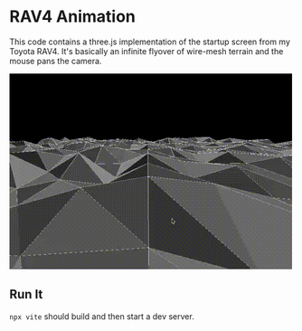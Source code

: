 # RAV4 Animation
This code contains a three.js implementation of the startup screen from my Toyota RAV4.
It's basically an infinite flyover of wire-mesh terrain and the mouse pans the camera.

![Demo screen cap](rav4.gif)

## Run It
`npx vite` should build and then start a dev server.

